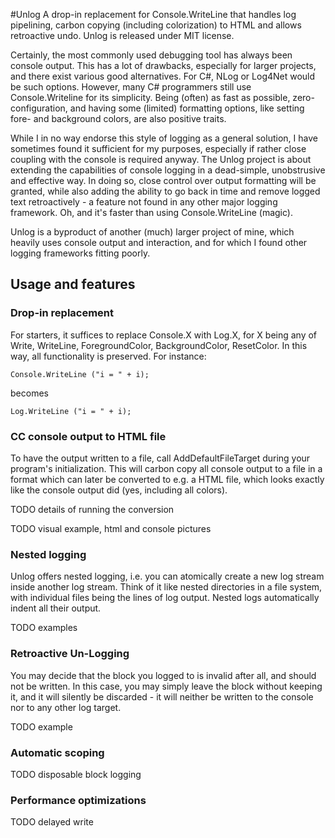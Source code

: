 #Unlog
A drop-in replacement for Console.WriteLine that handles log pipelining, carbon copying (including colorization) to HTML and allows retroactive undo. Unlog is released under MIT license.

Certainly, the most commonly used debugging tool has always been console output. This has a lot of drawbacks, especially for larger projects, and there exist various good alternatives. For C#, NLog or Log4Net would be such options. However, many C# programmers still use Console.Writeline for its simplicity. Being (often) as fast as possible, zero-configuration, and having some (limited) formatting options, like setting fore- and background colors, are also positive traits.

While I in no way endorse this style of logging as a general solution, I have sometimes found it sufficient for my purposes, especially if rather close coupling with the console is required anyway. The Unlog project is about extending the capabilities of console logging in a dead-simple, unobstrusive and effective way. In doing so, close control over output formatting will be granted, while also adding the ability to go back in time and remove logged text retroactively - a feature not found in any other major logging framework. Oh, and it's faster than using Console.WriteLine (magic).

Unlog is a byproduct of another (much) larger project of mine, which heavily uses console output and interaction, and for which I found other logging frameworks fitting poorly.

## Usage and features

### Drop-in replacement

For starters, it suffices to replace Console.X with Log.X, for X being any of Write, WriteLine, ForegroundColor, BackgroundColor, ResetColor. In this way, all functionality is preserved. For instance:

    Console.WriteLine ("i = " + i);

becomes

    Log.WriteLine ("i = " + i);

### CC console output to HTML file

To have the output written to a file, call AddDefaultFileTarget during your program's initialization. This will carbon copy all console output to a file in a format which can later be converted to e.g. a HTML file, which looks exactly like the console output did (yes, including all colors).

TODO details of running the conversion

TODO visual example, html and console pictures

### Nested logging

Unlog offers nested logging, i.e. you can atomically create a new log stream inside another log stream. Think of it like nested directories in a file system, with individual files being the lines of log output. Nested logs automatically indent all their output.

TODO examples

### Retroactive Un-Logging

You may decide that the block you logged to is invalid after all, and should not be written. In this case, you may simply leave the block without keeping it, and it will silently be discarded - it will neither be written to the console nor to any other log target.

TODO example

### Automatic scoping

TODO disposable block logging

### Performance optimizations

TODO delayed write
